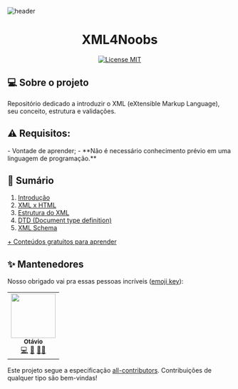 ![header](https://github.com/andreluispy/assembly4noobs/blob/main/header-4noobs.svg)

<h1 align="center">XML4Noobs</h1>

<p align="center">
  <a href="https://opensource.org/licenses/MIT">
    <img src="https://img.shields.io/badge/License-MIT-blue.svg" alt="License MIT">
  </a>
</p>

<h2>💻 Sobre o projeto</h2>

Repositório dedicado a introduzir o XML (eXtensible Markup Language), seu conceito, estrutura e validações.

<h2>⚠️ Requisitos:</h2>
- Vontade de aprender;
- **Não é necessário conhecimento prévio em uma linguagem de programação.**

<h2>📌 Sumário</h2>

1. [Introdução](introducao.md)
2. [XML x HTML](xmlhtml.md)
3. [Estrutura do XML](estrutura.md)
4. [DTD (Document type definition)](dtd.md)
5. [XML Schema](xmlschema.md)

[+ Conteúdos gratuitos para aprender](https://github.com/he4rt/4noobs)

<h2>✨ Mantenedores</h2>

Nosso obrigado vai pra essas pessoas incríveis ([emoji key](https://allcontributors.org/docs/en/emoji-key)):

<!-- ALL-CONTRIBUTORS-LIST:START - Do not remove or modify this section -->
<!-- prettier-ignore-start -->
<!-- markdownlint-disable -->
<table>
  <tr>
    <td align="center"><a href="https://otavio.site"><img src="https://avatars.githubusercontent.com/u/40401779?v=4" width="100px;" alt=""/><br /><sub><b>Otávio</b></sub></a><br /><a href="https://github.com/atomotavio/XML4noobs/commits?author=atomotavio" title="Code">💻</a> <a href="#maintenance-atomotavio" title="Maintenance">🚧</a> <a href="#ideas-atomotavio" title="Ideas, Planning, & Feedback">🤔</a><a href="https://github.com/atomotaviot/XML4noobs/pulls?q=is%3Apr+reviewed-by%3Aatomotavio" title="Reviewed Pull Requests">👀</a></td>
  </tr>
  
</table>

<!-- markdownlint-enable -->
<!-- prettier-ignore-end -->

<!-- ALL-CONTRIBUTORS-LIST:END -->

Este projeto segue a especificação [all-contributors](https://github.com/all-contributors/all-contributors).
Contribuições de qualquer tipo são bem-vindas!